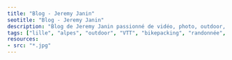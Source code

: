 ```yaml
---
title: "Blog - Jeremy Janin"
seotitle: "Blog - Jeremy Janin"
description: "Blog de Jeremy Janin passionné de vidéo, photo, outdoor, adventures, VTT, bivouac et d'aventure."
tags: ["lille", "alpes", "outdoor", "VTT", "bikepacking", "randonnée", "bivouac", "voyage", "bretagne", "surf", "slow life", "captain yvon", "photographie", "vidéo", "geek", "filmmaker", "sport", "bikepacking", "workflow", "Apple", "montage", "documentaire", "réalisateur", "djisupertramp", "montagne", "ocean", "mer", "manche", "velo"]
resources:
- src: "*.jpg"
---
```

